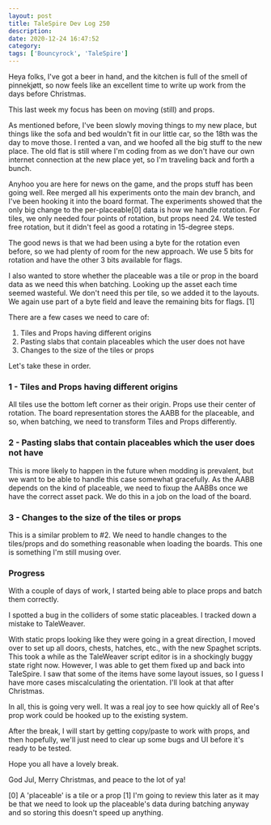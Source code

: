 ```yaml
---
layout: post
title: TaleSpire Dev Log 250
description:
date: 2020-12-24 16:47:52
category:
tags: ['Bouncyrock', 'TaleSpire']
---
```


Heya folks, I've got a beer in hand, and the kitchen is full of the smell of pinnekjøtt, so now feels like an excellent time to write up work from the days before Christmas.

This last week my focus has been on moving (still) and props.

As mentioned before, I've been slowly moving things to my new place, but things like the sofa and bed wouldn't fit in our little car, so the 18th was the day to move those. I rented a van, and we hoofed all the big stuff to the new place. The old flat is still where I'm coding from as we don't have our own internet connection at the new place yet, so I'm traveling back and forth a bunch.

Anyhoo you are here for news on the game, and the props stuff has been going well. Ree merged all his experiments onto the main dev branch, and I've been hooking it into the board format. The experiments showed that the only big change to the per-placeable[0] data is how we handle rotation. For tiles, we only needed four points of rotation, but props need 24. We tested free rotation, but it didn't feel as good a rotating in 15-degree steps.

The good news is that we had been using a byte for the rotation even before, so we had plenty of room for the new approach. We use 5 bits for rotation and have the other 3 bits available for flags.

I also wanted to store whether the placeable was a tile or prop in the board data as we need this when batching. Looking up the asset each time seemed wasteful. We don't need this per tile, so we added it to the layouts. We again use part of a byte field and leave the remaining bits for flags. [1]

There are a few cases we need to care of:

1. Tiles and Props having different origins
2. Pasting slabs that contain placeables which the user does not have
3. Changes to the size of the tiles or props

Let's take these in order.

### 1 - Tiles and Props having different origins

All tiles use the bottom left corner as their origin. Props use their center of rotation. The board representation stores the AABB for the placeable, and so, when batching, we need to transform Tiles and Props differently. 

### 2 - Pasting slabs that contain placeables which the user does not have

This is more likely to happen in the future when modding is prevalent, but we want to be able to handle this case somewhat gracefully. As the AABB depends on the kind of placeable, we need to fixup the AABBs once we have the correct asset pack. We do this in a job on the load of the board.

### 3 - Changes to the size of the tiles or props

This is a similar problem to #2. We need to handle changes to the tiles/props and do something reasonable when loading the boards. This one is something I'm still musing over.

### Progress

With a couple of days of work, I started being able to place props and batch them correctly.

I spotted a bug in the colliders of some static placeables. I tracked down a mistake to TaleWeaver.

With static props looking like they were going in a great direction, I moved over to set up all doors, chests, hatches, etc., with the new Spaghet scripts. This took a while as the TaleWeaver script editor is in a shockingly buggy state right now. However, I was able to get them fixed up and back into TaleSpire. I saw that some of the items have some layout issues, so I guess I have more cases miscalculating the orientation. I'll look at that after Christmas.

In all, this is going very well. It was a real joy to see how quickly all of Ree's prop work could be hooked up to the existing system. 

After the break, I will start by getting copy/paste to work with props, and then hopefully, we'll just need to clear up some bugs and UI before it's ready to be tested.

Hope you all have a lovely break. 

God Jul, Merry Christmas, and peace to the lot of ya!



[0] A 'placeable' is a tile or a prop
[1] I'm going to review this later as it may be that we need to look up the placeable's data during batching anyway and so storing this doesn't speed up anything.
